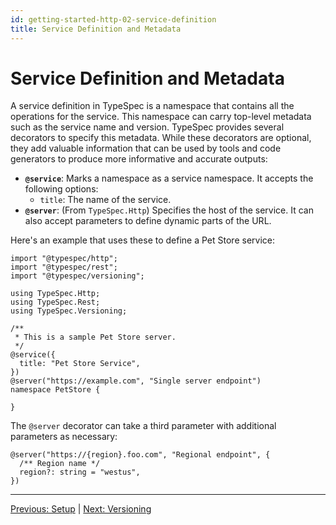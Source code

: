 ```yaml
---
id: getting-started-http-02-service-definition
title: Service Definition and Metadata
---
```


# Service Definition and Metadata

A service definition in TypeSpec is a namespace that contains all the operations for the service. This namespace can carry top-level metadata such as the service name and version. TypeSpec provides several decorators to specify this metadata. While these decorators are optional, they add valuable information that can be used by tools and code generators to produce more informative and accurate outputs:

- **`@service`**: Marks a namespace as a service namespace. It accepts the following options:
  - `title`: The name of the service.
- **`@server`**: (From `TypeSpec.Http`) Specifies the host of the service. It can also accept parameters to define dynamic parts of the URL.

Here's an example that uses these to define a Pet Store service:

```typespec
import "@typespec/http";
import "@typespec/rest";
import "@typespec/versioning";

using TypeSpec.Http;
using TypeSpec.Rest;
using TypeSpec.Versioning;

/**
 * This is a sample Pet Store server.
 */
@service({
  title: "Pet Store Service",
})
@server("https://example.com", "Single server endpoint")
namespace PetStore {

}
```

The `@server` decorator can take a third parameter with additional parameters as necessary:

```typespec
@server("https://{region}.foo.com", "Regional endpoint", {
  /** Region name */
  region?: string = "westus",
})
```

---

[Previous: Setup](./getting-started-http-01-setup.md) | [Next: Versioning](./getting-started-http-03-versioning.md)
